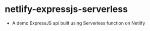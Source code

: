 netlify-expressjs-serverless
============================

- A demo ExpressJS api built using Serverless function on Netlify
